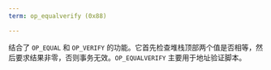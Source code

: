 ```yaml
---
term: op_equalverify (0x88)

---
```

结合了 `OP_EQUAL` 和 `OP_VERIFY` 的功能。它首先检查堆栈顶部两个值是否相等，然后要求结果非零，否则事务无效。`OP_EQUALVERIFY` 主要用于地址验证脚本。